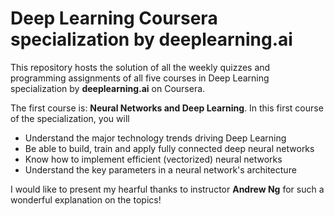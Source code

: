 # Deep Learning Coursera specialization by deeplearning.ai
This repository hosts the solution of all the weekly quizzes and programming assignments of all five courses in Deep Learning specialization by **deeplearning.ai** on Coursera.

The first course is: **Neural Networks and Deep Learning**. 
In this first course of the specialization, you will
- Understand the major technology trends driving Deep Learning
- Be able to build, train and apply fully connected deep neural networks 
- Know how to implement efficient (vectorized) neural networks 
- Understand the key parameters in a neural network's architecture 



I would like to present my hearful thanks to instructor **Andrew Ng** for such a wonderful explanation on the topics!
